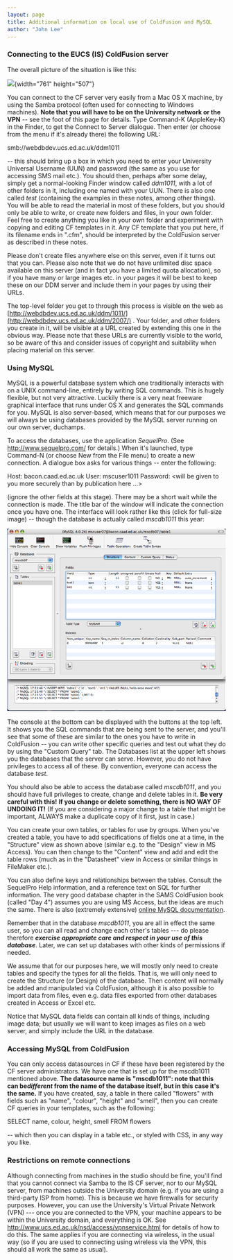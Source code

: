 ```yaml
---
layout: page
title: Additional information on local use of ColdFusion and MySQL
author: "John Lee"
---
```


### Connecting to the EUCS (IS) ColdFusion server

The overall picture of the situation is like this:

![](diagram.jpg){width="761" height="507"}

You can connect to the CF server very easily from a Mac OS X machine, by
using the Samba protocol (often used for connecting to Windows
machines). **Note that you will have to be on the University network or
the VPN** -- see the foot of this page for details. Type Command-K
(AppleKey-K) in the Finder, to get the Connect to Server dialogue. Then
enter (or choose from the menu if it's already there) the following
URL:

smb://webdbdev.ucs.ed.ac.uk/ddm1011

-- this should bring up a box in which you need to enter your
University Universal Username (UUN) and password (the same as you use
for accessing SMS mail etc.). You should then, perhaps after some delay,
simply get a normal-looking Finder window called _ddm1011_, with a lot
of other folders in it, including one named with your UUN. There is also
one called _test_ (containing the examples in these notes, among other
things). You will be able to read the material in most of these folders,
but you should only be able to write, or create new folders and files,
in your own folder. Feel free to create anything you like in your own
folder and experiment with copying and editing CF templates in it. Any
CF template that you put here, if its filename ends in ".cfm", should
be interpreted by the ColdFusion server as described in these notes.

Please don't create files anywhere else on this server, even if it
turns out that you can. Please also note that we do not have unlimited
disc space available on this server (and in fact you have a limited
quota allocation), so if you have many or large images etc. in your
pages it will be best to keep these on our DDM server and include them
in your pages by using their URLs.

The top-level folder you get to through this process is visible on the
web as
[http://webdbdev.ucs.ed.ac.uk/ddm/1011/](http://webdbdev.ucs.ed.ac.uk/ddm/2007/)
. Your folder, and other folders you create in it, will be visible at a
URL created by extending this one in the obvious way. Please note that
these URLs are currently visible to the world, so be aware of this and
consider issues of copyright and suitability when placing material on
this server.

### Using MySQL

MySQL is a powerful database system which one traditionally interacts
with on a UNIX command-line, entirely by writing SQL commands. This is
hugely flexible, but not very attractive. Luckily there is a very neat
freeware graphical interface that runs under OS X and generates the SQL
commands for you. MySQL is also server-based, which means that for our
purposes we will always be using databases provided by the MySQL server
running on our own server, duchamps.

To access the databases, use the application _SequelPro_. (See
<http://www.sequelpro.com/> for details.) When it's launched, type
Command-N (or choose New from the File menu) to create a new connection.
A dialogue box asks for various things -- enter the following:

Host: bacon.caad.ed.ac.uk
User: mscuser1011
Password: <will be given to you more securely than by publication here
...>

(ignore the other fields at this stage). There may be a short wait while
the connection is made. The title bar of the window will indicate the
connection once you have one. The interface will look rather like this
(click for full-size image) -- though the database is actually called
_mscdb1011_ this year:

![](img/mySQLscreen.png)

The console at the bottom can be displayed with the buttons at the top
left. It shows you the SQL commands that are being sent to the server,
and you'll see that some of these are similar to the ones you have to
write in ColdFusion -- you can write other specific queries and test
out what they do by using the "Custom Query" tab. The Databases list
at the upper left shows you the databases that the server can serve.
However, you do not have privileges to access all of these. By
convention, everyone can access the database _test_.

You should also be able to access the database called _mscdb1011_, and
you should have full privileges to create, change and delete tables in
it. **Be very careful with this!** **If you change or delete something,
there is NO WAY OF UNDOING IT!** (If you are considering a major change
to a table that might be important, ALWAYS make a duplicate copy of it
first, just in case.)

You can create your own tables, or tables for use by groups. When
you've created a table, you have to add specifications of fields one at
a time, in the "Structure" view as shown above (similar e.g. to the
"Design" view in MS Access). You can then change to the "Content"
view and add and edit the table rows (much as in the "Datasheet" view
in Access or similar things in FileMaker etc.).

You can also define keys and relationships between the tables. Consult
the SequelPro Help information, and a reference text on SQL for further
information. The very good database chapter in the SAMS ColdFusion book
(called "Day 4") assumes you are using MS Access, but the ideas are
much the same. There is also (extremely extensive) [online MySQL
documentation](http://dev.mysql.com/doc/refman/4.1/en/index.html).

Remember that in the database _mscdb1011_, you are all in effect the
same user, so you can all read and change each other's tables --- do
please therefore **_exercise appropriate care and respect in your use of
this database_**. Later, we can set up databases with other kinds of
permissions if needed.

We assume that for our purposes here, we will mostly only need to create
tables and specify the types for all the fields. That is, we will only
need to create the Structure (or Design) of the database. Then content
will normally be added and manipulated via ColdFusion, although it is
also possible to import data from files, even e.g. data files exported
from other databases created in Access or Excel etc.

Notice that MySQL data fields can contain all kinds of things, including
image data; but usually we will want to keep images as files on a web
server, and simply include the URL in the database.

### Accessing MySQL from ColdFusion

You can only access datasources in CF if these have been registered by
the CF server administrators. We have one that is set up for the
mscdb1011 mentioned above. **The datasource name is "mscdb1011": note
that this can be*different* from the name of the database itself, but in
this case it's the same.** If you have created, say, a table in there
called "flowers" with fields such as "name", "colour", "height"
and "smell", then you can create CF queries in your templates, such as
the following:

<CFQUERY NAME="FlowerData" DATASOURCE="mscdb1011">
SELECT name, colour, height, smell
FROM flowers
</CFQUERY>

-- which then you can display in a table etc., or styled with CSS, in
any way you like.

### Restrictions on remote connections

Although connecting from machines in the studio should be fine, you'll
find that you cannot connect via Samba to the IS CF server, nor to our
MySQL server, from machines outside the University domain (e.g. if you
are using a third-party ISP from home). This is because we have
firewalls for security purposes. However, you can use the University's
Virtual Private Network (VPN) --- once you are connected to the VPN,
your machine appears to be within the University domain, and everything
is OK. See <http://www.ucs.ed.ac.uk/nsd/access/vpnservice.html> for
details of how to do this. The same applies if you are connecting via
wireless, in the usual way (so if you are used to connecting using
wireless via the VPN, this should all work the same as usual).
